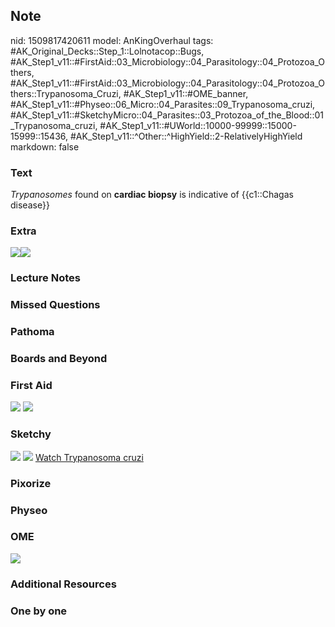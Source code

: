 ## Note
nid: 1509817420611
model: AnKingOverhaul
tags: #AK_Original_Decks::Step_1::Lolnotacop::Bugs, #AK_Step1_v11::#FirstAid::03_Microbiology::04_Parasitology::04_Protozoa_Others, #AK_Step1_v11::#FirstAid::03_Microbiology::04_Parasitology::04_Protozoa_Others::Trypanosoma_Cruzi, #AK_Step1_v11::#OME_banner, #AK_Step1_v11::#Physeo::06_Micro::04_Parasites::09_Trypanosoma_cruzi, #AK_Step1_v11::#SketchyMicro::04_Parasites::03_Protozoa_of_the_Blood::01_Trypanosoma_cruzi, #AK_Step1_v11::#UWorld::10000-99999::15000-15999::15436, #AK_Step1_v11::^Other::^HighYield::2-RelativelyHighYield
markdown: false

### Text
<i>Trypanosomes</i> found on <b>cardiac biopsy</b> is indicative of
{{c1::Chagas disease}}

### Extra
<img src="paste-28965259444652.jpg"><img src=
"paste-28995324215770.jpg">

### Lecture Notes


### Missed Questions


### Pathoma


### Boards and Beyond


### First Aid
<img src="tmpmqwumo07.png"> <img src="tmpfse_tmtb.png">

### Sketchy
<img src="paste-431309205798915.jpg"> <img src=
"paste-8bfca743a84b154461ba25eb07fb6cd2439c98db.png"> <a href=
"https://dashboard.sketchy.com/study/medical/courses/medical-microbiology/units/medical-microbiology-parasites/videos/medical-microbiology-parasites-protozoa-of-the-blood-trypanosoma-cruzi?utm_source=anki&utm_medium=partnership&utm_campaign=february_update&utm_content=medical">
Watch Trypanosoma cruzi</a>

### Pixorize


### Physeo


### OME
<div class="ome-widget">
  <a href="https://onlinemeded.org?ref=anki"><img src=
  "_OME_AnkiFlashcards_General_3.png"></a>
</div>

### Additional Resources


### One by one

